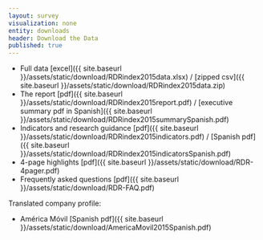 ```yaml
---
layout: survey
visualization: none
entity: downloads
header: Download the Data
published: true
---
```





 - Full data [excel]({{ site.baseurl }}/assets/static/download/RDRindex2015data.xlsx) / [zipped csv]({{ site.baseurl }}/assets/static/download/RDRindex2015data.zip)
 - The report [pdf]({{ site.baseurl }}/assets/static/download/RDRindex2015report.pdf) / [executive summary pdf in Spanish]({{ site.baseurl }}/assets/static/download/RDRindex2015summarySpanish.pdf)
 - Indicators and research guidance [pdf]({{ site.baseurl }}/assets/static/download/RDRindex2015indicators.pdf) / [Spanish pdf]({{ site.baseurl }}/assets/static/download/RDRindex2015indicatorsSpanish.pdf) 
 - 4-page highlights [pdf]({{ site.baseurl }}/assets/static/download/RDR-4pager.pdf)
 - Frequently asked questions [pdf]({{ site.baseurl }}/assets/static/download/RDR-FAQ.pdf)

Translated company profile:
 - América Móvil [Spanish pdf]({{ site.baseurl }}/assets/static/download/AmericaMovil2015Spanish.pdf)
